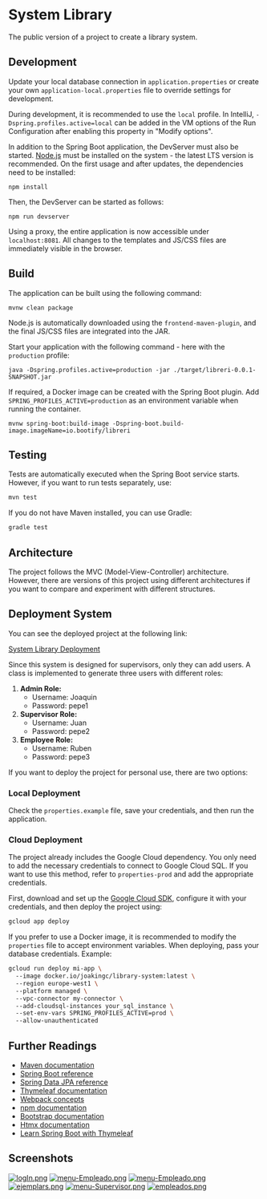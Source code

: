 # System Library

The public version of a project to create a library system.

## Development

Update your local database connection in `application.properties` or create your own `application-local.properties` file to override settings for development.

During development, it is recommended to use the `local` profile. In IntelliJ, `-Dspring.profiles.active=local` can be added in the VM options of the Run Configuration after enabling this property in "Modify options".

In addition to the Spring Boot application, the DevServer must also be started. [Node.js](https://nodejs.org/) must be installed on the system - the latest LTS version is recommended. On the first usage and after updates, the dependencies need to be installed:

```
npm install
```

Then, the DevServer can be started as follows:

```
npm run devserver
```

Using a proxy, the entire application is now accessible under `localhost:8081`. All changes to the templates and JS/CSS files are immediately visible in the browser.

## Build

The application can be built using the following command:

```
mvnw clean package
```

Node.js is automatically downloaded using the `frontend-maven-plugin`, and the final JS/CSS files are integrated into the JAR.

Start your application with the following command - here with the `production` profile:

```
java -Dspring.profiles.active=production -jar ./target/libreri-0.0.1-SNAPSHOT.jar
```

If required, a Docker image can be created with the Spring Boot plugin. Add `SPRING_PROFILES_ACTIVE=production` as an environment variable when running the container.

```
mvnw spring-boot:build-image -Dspring-boot.build-image.imageName=io.bootify/libreri
```

## Testing

Tests are automatically executed when the Spring Boot service starts. However, if you want to run tests separately, use:

```bash
mvn test
```

If you do not have Maven installed, you can use Gradle:

```bash
gradle test
```

## Architecture

The project follows the MVC (Model-View-Controller) architecture. However, there are versions of this project using different architectures if you want to compare and experiment with different structures.

## Deployment System

You can see the deployed project at the following link:

[System Library Deployment](https://endless-datum-450720-e3.ew.r.appspot.com/)

Since this system is designed for supervisors, only they can add users. A class is implemented to generate three users with different roles:

1. **Admin Role:**
   - Username: Joaquin
   - Password: pepe1
2. **Supervisor Role:**
   - Username: Juan
   - Password: pepe2
3. **Employee Role:**
   - Username: Ruben
   - Password: pepe3

If you want to deploy the project for personal use, there are two options:

### **Local Deployment**

Check the `properties.example` file, save your credentials, and then run the application.

### **Cloud Deployment**

The project already includes the Google Cloud dependency. You only need to add the necessary credentials to connect to Google Cloud SQL. If you want to use this method, refer to `properties-prod` and add the appropriate credentials.

First, download and set up the [Google Cloud SDK](https://cloud.google.com/sdk?hl=en), configure it with your credentials, and then deploy the project using:

```bash
gcloud app deploy
```

If you prefer to use a Docker image, it is recommended to modify the `properties` file to accept environment variables. When deploying, pass your database credentials. Example:

```bash
gcloud run deploy mi-app \  
  --image docker.io/joakingc/library-system:latest \  
  --region europe-west1 \  
  --platform managed \  
  --vpc-connector my-connector \  
  --add-cloudsql-instances your_sql_instance \  
  --set-env-vars SPRING_PROFILES_ACTIVE=prod \  
  --allow-unauthenticated
```

## Further Readings

- [Maven documentation](https://maven.apache.org/guides/index.html)
- [Spring Boot reference](https://docs.spring.io/spring-boot/docs/current/reference/htmlsingle/)
- [Spring Data JPA reference](https://docs.spring.io/spring-data/jpa/docs/current/reference/html/)
- [Thymeleaf documentation](https://www.thymeleaf.org/documentation.html)
- [Webpack concepts](https://webpack.js.org/concepts/)
- [npm documentation](https://docs.npmjs.com/)
- [Bootstrap documentation](https://getbootstrap.com/docs/5.3/getting-started/introduction/)
- [Htmx documentation](https://htmx.org/docs/)
- [Learn Spring Boot with Thymeleaf](https://www.wimdeblauwe.com/books/taming-thymeleaf/)

## Screenshots

[![logIn.png](https://i.postimg.cc/0y7FWv7j/logIn.png)](https://postimg.cc/Wdb5zQWc)
[![menu-Empleado.png](https://i.postimg.cc/sDkb4xQb/menu-Empleado.png)](https://postimg.cc/F7xP99xx)
[![menu-Empleado.png](https://i.postimg.cc/sDkb4xQb/menu-Empleado.png)](https://postimg.cc/F7xP99xx)
[![ejemplars.png](https://i.postimg.cc/XNDRXQVj/ejemplars.png)](https://postimg.cc/Thg74jLF)
[![menu-Supervisor.png](https://i.postimg.cc/PrpBDYxm/menu-Supervisor.png)](https://postimg.cc/1fSChgDt)
[![empleados.png](https://i.postimg.cc/V6J3FCgQ/empleados.png)](https://postimg.cc/jwrgxCBZ)

